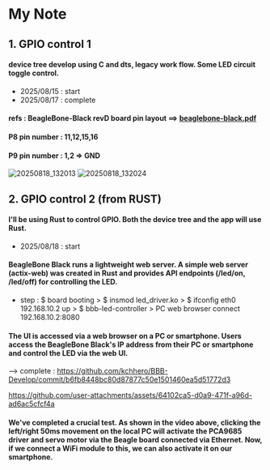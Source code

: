 # My Note
## 1. GPIO control 1
   #### device tree develop using C and dts, legacy work flow. Some LED circuit toggle control.
   * 2025/08/15 : start   
   * 2025/08/17 : complete
   
   #### refs : BeagleBone-Black revD board pin layout ==> [beaglebone-black.pdf](https://github.com/user-attachments/files/21827462/beaglebone-black.pdf)
       
   #### P8 pin number : 11,12,15,16   
   #### P9 pin number : 1,2 => GND
   

![20250818_132013](https://github.com/user-attachments/assets/18edf058-d9f0-482f-9d2f-9a91c4a87eba)
![20250818_132024](https://github.com/user-attachments/assets/2e2824c6-c735-4f48-91b3-83553e8bb40d)


   
## 2. GPIO control 2 (from RUST)
   #### I'll be using Rust to control GPIO. Both the device tree and the app will use Rust.
   * 2025/08/18 : start

   #### BeagleBone Black runs a lightweight web server. A simple web server (actix-web) was created in Rust and provides API endpoints (/led/on, /led/off) for controlling the LED.
   - step : $ board booting > $ insmod led_driver.ko > $ ifconfig eth0 192.168.10.2 up > $ bbb-led-controller > PC web browser connect 192.168.10.2:8080 
   
   #### The UI is accessed via a web browser on a PC or smartphone. Users access the BeagleBone Black's IP address from their PC or smartphone and control the LED via the web UI.
   --> complete : https://github.com/kchhero/BBB-Develop/commit/b6fb8448bc80d87877c50e1501460ea5d51772d3


https://github.com/user-attachments/assets/64102ca5-d0a9-471f-a96d-ad6ac5cfcf4a

   #### We've completed a crucial test. As shown in the video above, clicking the left/right 50ms movement on the local PC will activate the PCA9685 driver and servo motor via the Beagle board connected via Ethernet. Now, if we connect a WiFi module to this, we can also activate it on our smartphone.
